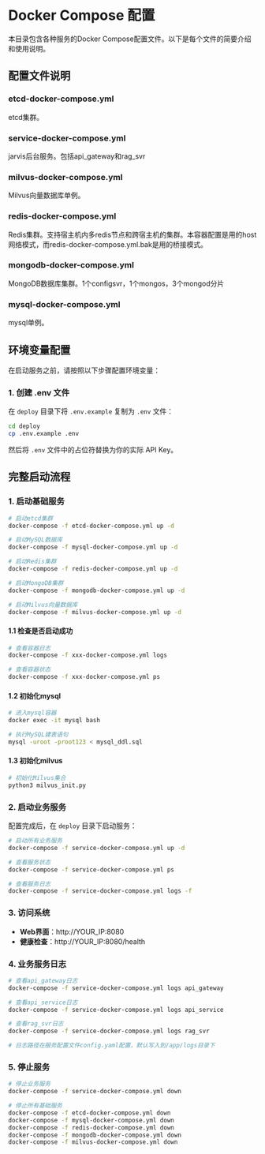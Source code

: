 # Docker Compose 配置

本目录包含各种服务的Docker Compose配置文件。以下是每个文件的简要介绍和使用说明。

## 配置文件说明

### etcd-docker-compose.yml

etcd集群。

### service-docker-compose.yml

jarvis后台服务。包括api_gateway和rag_svr

### milvus-docker-compose.yml

Milvus向量数据库单例。

### redis-docker-compose.yml

Redis集群。支持宿主机内多redis节点和跨宿主机的集群。本容器配置是用的host网络模式，而redis-docker-compose.yml.bak是用的桥接模式。

### mongodb-docker-compose.yml

MongoDB数据库集群。1个configsvr，1个mongos，3个mongod分片

### mysql-docker-compose.yml

mysql单例。

## 环境变量配置

在启动服务之前，请按照以下步骤配置环境变量：

### 1. 创建 .env 文件

在 `deploy` 目录下将 `.env.example` 复制为 `.env` 文件：

```bash
cd deploy
cp .env.example .env
```

然后将 `.env` 文件中的占位符替换为你的实际 API Key。

## 完整启动流程

### 1. 启动基础服务
```bash
# 启动etcd集群
docker-compose -f etcd-docker-compose.yml up -d

# 启动MySQL数据库
docker-compose -f mysql-docker-compose.yml up -d

# 启动Redis集群
docker-compose -f redis-docker-compose.yml up -d

# 启动MongoDB集群
docker-compose -f mongodb-docker-compose.yml up -d

# 启动Milvus向量数据库
docker-compose -f milvus-docker-compose.yml up -d
```

#### 1.1 检查是否启动成功
```bash
# 查看容器日志
docker-compose -f xxx-docker-compose.yml logs

# 查看容器状态
docker-compose -f xxx-docker-compose.yml ps
```

#### 1.2 初始化mysql
```bash
# 进入mysql容器
docker exec -it mysql bash

# 执行MySQL建表语句
mysql -uroot -proot123 < mysql_ddl.sql
```

#### 1.3 初始化milvus
```bash
# 初始化Milvus集合
python3 milvus_init.py
```

### 2. 启动业务服务

配置完成后，在 `deploy` 目录下启动服务：

```bash
# 启动所有业务服务
docker-compose -f service-docker-compose.yml up -d

# 查看服务状态
docker-compose -f service-docker-compose.yml ps

# 查看服务日志
docker-compose -f service-docker-compose.yml logs -f
```

### 3. 访问系统
- **Web界面**：http://YOUR_IP:8080
- **健康检查**：http://YOUR_IP:8080/health

### 4. 业务服务日志
```bash
# 查看api_gateway日志
docker-compose -f service-docker-compose.yml logs api_gateway

# 查看api_service日志
docker-compose -f service-docker-compose.yml logs api_service

# 查看rag_svr日志
docker-compose -f service-docker-compose.yml logs rag_svr

# 日志路径在服务配置文件config.yaml配置，默认写入到/app/logs目录下
```

### 5. 停止服务

```bash
# 停止业务服务
docker-compose -f service-docker-compose.yml down

# 停止所有基础服务
docker-compose -f etcd-docker-compose.yml down
docker-compose -f mysql-docker-compose.yml down
docker-compose -f redis-docker-compose.yml down
docker-compose -f mongodb-docker-compose.yml down
docker-compose -f milvus-docker-compose.yml down
```